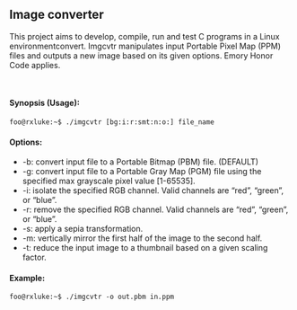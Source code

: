 ## Image converter

This project aims to develop, compile, run and test C programs in a Linux environmentconvert. Imgcvtr manipulates input Portable Pixel Map (PPM) files and outputs a new image based on its given options. Emory Honor Code applies. 

</br>

#### Synopsis (Usage):

```console
foo@rxluke:~$ ./imgcvtr [bg:i:r:smt:n:o:] file_name
```

#### Options:

* -b: convert input file to a Portable Bitmap (PBM) file. (DEFAULT)
* -g: convert input file to a Portable Gray Map (PGM) file using the specified max grayscale pixel value [1-65535].
* -i: isolate the specified RGB channel. Valid channels are “red”, “green”, or “blue”.
* -r: remove the specified RGB channel. Valid channels are “red”, “green”, or “blue”.
* -s: apply a sepia transformation.
* -m: vertically mirror the first half of the image to the second half.
* -t: reduce the input image to a thumbnail based on a given scaling factor.

#### Example:

```console
foo@rxluke:~$ ./imgcvtr -o out.pbm in.ppm
```

